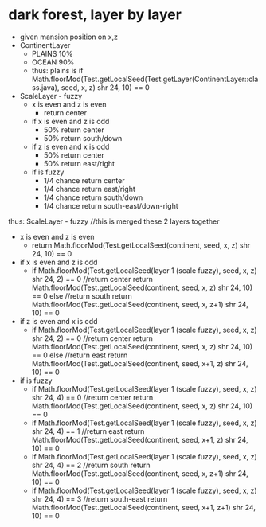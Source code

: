 # dark forest, layer by layer

- given mansion position on x,z
- ContinentLayer
  - PLAINS 10%
  - OCEAN 90%
  - thus: plains is if
    Math.floorMod(Test.getLocalSeed(Test.getLayer(ContinentLayer::class.java), seed, x, z) shr 24, 10) == 0
- ScaleLayer - fuzzy
  - x is even and z is even
    - return center
  - if x is even and z is odd
    - 50% return center
    - 50% return south/down
  - if z is even and x is odd
    - 50% return center
    - 50% return east/right
  - if is fuzzy
    - 1/4 chance return center
    - 1/4 chance return east/right
    - 1/4 chance return south/down
    - 1/4 chance return south-east/down-right
    
    
thus: ScaleLayer - fuzzy
//this is merged these 2 layers together
  - x is even and z is even
    - return Math.floorMod(Test.getLocalSeed(continent, seed, x, z) shr 24, 10) == 0
  - if x is even and z is odd
    - if Math.floorMod(Test.getLocalSeed(layer 1 (scale fuzzy), seed, x, z) shr 24, 2) == 0
        //return center
        return Math.floorMod(Test.getLocalSeed(continent, seed, x, z) shr 24, 10) == 0
      else
        //return south
        return Math.floorMod(Test.getLocalSeed(continent, seed, x, z+1) shr 24, 10) == 0
  - if z is even and x is odd
    - if Math.floorMod(Test.getLocalSeed(layer 1 (scale fuzzy), seed, x, z) shr 24, 2) == 0
        //return center
        return Math.floorMod(Test.getLocalSeed(continent, seed, x, z) shr 24, 10) == 0
      else
        //return east
        return Math.floorMod(Test.getLocalSeed(continent, seed, x+1, z) shr 24, 10) == 0
  - if is fuzzy
    - if Math.floorMod(Test.getLocalSeed(layer 1 (scale fuzzy), seed, x, z) shr 24, 4) == 0
        //return center
        return Math.floorMod(Test.getLocalSeed(continent, seed, x, z) shr 24, 10) == 0
    - if Math.floorMod(Test.getLocalSeed(layer 1 (scale fuzzy), seed, x, z) shr 24, 4) == 1
        //return east
        return Math.floorMod(Test.getLocalSeed(continent, seed, x+1, z) shr 24, 10) == 0
    - if Math.floorMod(Test.getLocalSeed(layer 1 (scale fuzzy), seed, x, z) shr 24, 4) == 2
        //return south
        return Math.floorMod(Test.getLocalSeed(continent, seed, x, z+1) shr 24, 10) == 0
    - if Math.floorMod(Test.getLocalSeed(layer 1 (scale fuzzy), seed, x, z) shr 24, 4) == 3
        //return south-east
        return Math.floorMod(Test.getLocalSeed(continent, seed, x+1, z+1) shr 24, 10) == 0
